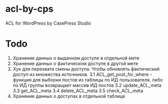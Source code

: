 acl-by-cps
==========

ACL for WordPress by CasePress Studio

# Todo
1. Хранение данных о выданном доступе в отдельной мете
2. Хранение данных о фактическом доступе в другой мете
3. Хук для перехвата смены доступа. Чтобы обновлять фактический доступ из множества источников.
3.1 ACL_get_post_for_where - функция для выборки постов из таблицы по ИД пользователя, либо по ИД группы возвращает массив ИД постов
3.2 update_ACL_meta
3.3 get_ACL_meta
3.4 delete_ACL_meta
3.5 check_ACL_meta
4. Хранение данных о доступах в отдельной таблице
